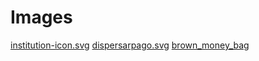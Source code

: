 # Images

[institution-icon.svg](https://publicdomainvectors.org/en/free-clipart/Institution-icon-vector/2328.html)
[dispersarpago.svg](https://publicdomainvectors.org/en/free-clipart/Money-vector-clip-art/4090.html)
[brown_money_bag](https://publicdomainvectors.org/en/free-clipart/Brown-money-bag/74561.html)
